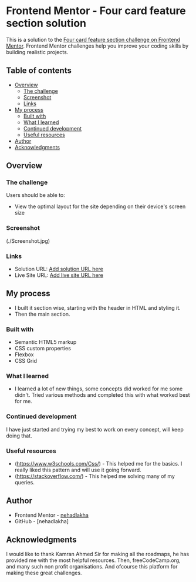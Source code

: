 # Frontend Mentor - Four card feature section solution

This is a solution to the [Four card feature section challenge on Frontend Mentor](https://www.frontendmentor.io/challenges/four-card-feature-section-weK1eFYK). Frontend Mentor challenges help you improve your coding skills by building realistic projects. 

## Table of contents

- [Overview](#overview)
  - [The challenge](#the-challenge)
  - [Screenshot](#screenshot)
  - [Links](#links)
- [My process](#my-process)
  - [Built with](#built-with)
  - [What I learned](#what-i-learned)
  - [Continued development](#continued-development)
  - [Useful resources](#useful-resources)
- [Author](#author)
- [Acknowledgments](#acknowledgments)


## Overview

### The challenge

Users should be able to:

- View the optimal layout for the site depending on their device's screen size

### Screenshot

(./Screenshot.jpg)

### Links

- Solution URL: [Add solution URL here](https://your-solution-url.com)
- Live Site URL: [Add live site URL here](https://your-live-site-url.com)

## My process

- I built it section wise, starting with the header in HTML and styling it.
- Then the main section.

### Built with

- Semantic HTML5 markup
- CSS custom properties
- Flexbox
- CSS Grid

### What I learned

- I learned a lot of new things, some concepts did worked for me some didn't. Tried various methods and completed this with what worked best for me.

### Continued development

I have just started and trying my best to work on every concept, will keep doing that.

### Useful resources

- (https://www.w3schools.com/Css/) - This helped me for the basics.  I really liked this pattern and will use it going forward.
- (https://stackoverflow.com/) - This helped me solving many of my queries. 

## Author

- Frontend Mentor - [nehadlakha](https://www.frontendmentor.io/profile/nehadlakha)
- GitHub - [nehadlakha]

## Acknowledgments

I would like to thank Kamran Ahmed Sir for making all the roadmaps, he has provided me with the most helpful resources. Then, freeCodeCamp.org, and many such non profit organisations. And ofcourse this platform for making these great challenges.
